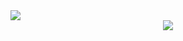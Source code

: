 <img src="https://capsule-render.vercel.app/api?type=wave&color=auto&height=300&section=header&text=capsule%20render&fontSize=90"/>
<div align="center">
  <img src = "https://user-images.githubusercontent.com/121204952/221412355-601d580f-056f-45cc-ba5d-e765485f3202.gif">
</div>
